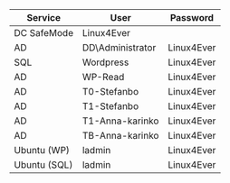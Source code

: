 |Service|User|Password|
|---|---|---|
|DC SafeMode|Linux4Ever|
|AD|DD\Administrator|Linux4Ever
|SQL|Wordpress|Linux4Ever|
|AD|WP-Read|Linux4Ever|
|AD|T0-Stefanbo|Linux4Ever|
|AD|T1-Stefanbo|Linux4Ever|
|AD|T1-Anna-karinko|Linux4Ever|
|AD|TB-Anna-karinko|Linux4Ever|
|Ubuntu (WP)|ladmin|Linux4Ever|
|Ubuntu (SQL)|ladmin|Linux4Ever|

